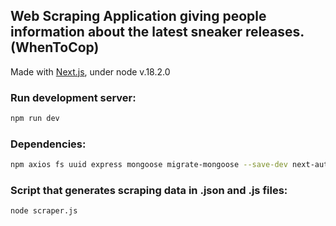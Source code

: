 ## Web Scraping Application giving people information about the latest sneaker releases. (WhenToCop)
Made with [Next.js](https://nextjs.org/), under node v.18.2.0

### Run development server:

```bash
npm run dev
```

### Dependencies:
```bash
npm axios fs uuid express mongoose migrate-mongoose --save-dev next-auth @fortawesome/react-fontawesome @fortawesome/free-solid-svg-icons
```

### Script that generates scraping data in .json and .js files:
```bash
node scraper.js
```
